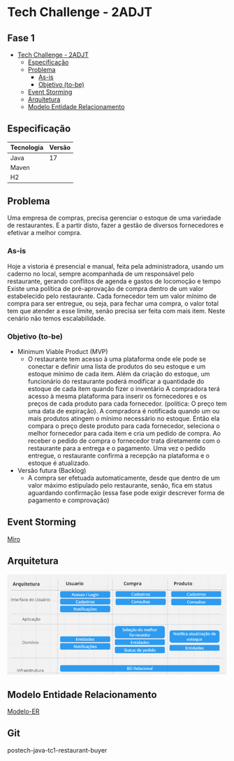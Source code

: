 # Tech Challenge - 2ADJT
## Fase 1
<!-- TOC -->
* [Tech Challenge - 2ADJT](#tech-challenge---2adjt)
    * [Especificação](#especificação)
    * [Problema](#problema)
        * [As-is](#as-is)
        * [Objetivo (to-be)](#objetivo-to-be)
    * [Event Storming](#event-storming)
    * [Arquitetura](#arquitetura)
    * [Modelo Entidade Relacionamento](#modelo-entidade-relacionamento)
<!-- TOC -->

## Especificação

| Tecnologia | Versão |
|------------|--------|
| Java       | 17     | 
| Maven      |        | 
| H2         |        |

## Problema

Uma empresa de compras, precisa gerenciar o estoque de uma variedade de restaurantes. E a partir disto, fazer a gestão de diversos fornecedores e efetivar a melhor compra.

### As-is
Hoje a vistoria é presencial e manual, feita pela administradora, usando um caderno no local, sempre acompanhada de um responsável pelo restaurante, gerando conflitos de agenda e gastos de locomoção e tempo
Existe uma política de pré-aprovação de compra dentro de um valor estabelecido pelo restaurante.
Cada fornecedor tem um valor mínimo de compra para ser entregue, ou seja, para fechar uma compra, o valor total tem que atender a esse limite, senão precisa ser feita com mais item.
Neste cenário não temos escalabilidade.

### Objetivo (to-be)
- Minimum Viable Product (MVP)
    - O restaurante tem acesso à uma plataforma onde ele pode se conectar e definir uma lista de produtos do seu estoque e um estoque mínimo de cada item. Além da criação do estoque, um funcionário do restaurante poderá modificar a quantidade do estoque de cada item quando fizer o inventário A compradora terá acesso à mesma plataforma para inserir os fornecedores e os preços de cada produto para cada fornecedor. (política: O preço tem uma data de expiração). A compradora é notificada quando um ou mais produtos atingem o mínimo necessário no estoque. Então ela compara o preço deste produto para cada fornecedor, seleciona o melhor fornecedor para cada item e cria um pedido de compra. Ao receber o pedido de compra o fornecedor trata diretamente com o restaurante para a entrega e o pagamento. Uma vez o pedido entregue, o restaurante confirma a recepção na plataforma e o estoque é atualizado.
- Versão futura (Backlog)
    - A compra ser efetuada automaticamente, desde que dentro de um valor máximo estipulado pelo restaurante, senão, fica em status aguardando confirmação (essa fase pode exigir descrever forma de pagamento e comprovação)

## Event Storming
[Miro](https://miro.com/app/board/uXjVOXLcUnw=/?share_link_id=171517775181)

## Arquitetura
![](DOCS/arquitetura.png)

## Modelo Entidade Relacionamento
[Modelo-ER](DOCS/modelo-er.md)

## Git
postech-java-tc1-restaurant-buyer